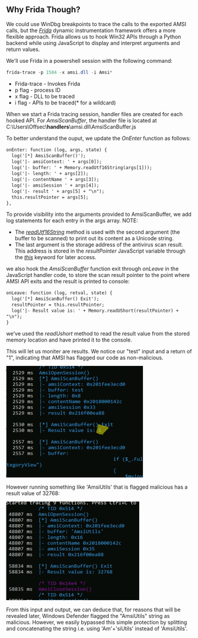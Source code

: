 ## Why Frida Though?
We could use WinDbg breakpoints to trace the calls to the exported AMSI calls, but the [_Frida_](https://frida.re/) dynamic instrumentation framework offers a more flexible approach.
Frida allows us to hook Win32 APIs through a Python backend while using JavaScript to display and interpret arguments and return values.

We'll use Frida in a powershell session with the following command:
```Powershell
frida-trace -p 1584 -x amsi.dll -i Amsi*
```

- Frida-trace - Invokes Frida
- p flag - process ID
- x flag - DLL to be traced
- i flag - APIs to be traced(* for a wildcard)

When we start a Frida tracing session, handler files are created for each hooked API. For _AmsiScanBuffer_, the handler file is located at
C:\\Users\\Offsec\\__handlers__\\amsi.dll\\AmsiScanBuffer.js

To better understand the ouput, we update the _OnEnter_ function as follows:
```JS
onEnter: function (log, args, state) {
  log('[*] AmsiScanBuffer()');
  log('|- amsiContext: ' + args[0]);
  log('|- buffer: ' + Memory.readUtf16String(args[1]));
  log('|- length: ' + args[2]);
  log('|- contentName ' + args[3]);
  log('|- amsiSession ' + args[4]);
  log('|- result ' + args[5] + "\n");
  this.resultPointer = args[5];
},
```
To provide visibility into the arguments provided to AmsiScanBuffer, we add log statements for each entry in the args array.
NOTE:
- The [_readUtf16String_](https://frida.re/docs/javascript-api/#memory) method is used with the second argument (the buffer to be scanned) to print out its content as a Unicode string.
- The last argument is the storage address of the antivirus scan result. This address is stored in the _resultPointer_ JavaScript variable through the [_this_](https://developer.mozilla.org/en-US/docs/Web/JavaScript/Reference/Operators/this) keyword for later access.

we also hook the _AmsiScanBuffer_ function exit through _onLeave_ in the JavaScript handler code, to store the scan result pointer to the point where AMSI API exits and the result is printed to console:
```JS
onLeave: function (log, retval, state) {
  log('[*] AmsiScanBuffer() Exit');
  resultPointer = this.resultPointer;
  log('|- Result value is: ' + Memory.readUShort(resultPointer) + "\n");
}
```
we've used the _readUshort_ method to read the result value from the stored memory location and have printed it to the console.

This will let us moniter are results.
We notice our "test" input and a return of "1", indicating that AMSI has flagged our code as non-malicious.

![](../../../Screenshots/asb-res.png)


However running something like 'AmsiUtils' that is flagged malicious has a result value of 32768:

![](../../../Screenshots/mal-asb-res.png)

From this input and output, we can deduce that, for reasons that will be revealed later, Windows Defender flagged the "AmsiUtils" string as malicious. However, we easily bypassed this simple protection by splitting and concatenating the string i.e. using 'Am'+'siUtils' instead of 'AmsiUtils'.